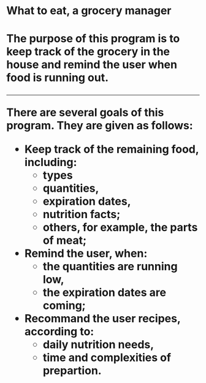 <h1>
What to eat, a grocery manager
<h1>
<p>
The purpose of this program is to keep track of the grocery in the house and remind the user when food is running out.
</p>
<hr>
<p>
There are several goals of this program. They are given as follows:
    <ul>
        <li>Keep track of the remaining food, including:
            <ul>
                <li>types</li>
                <li>quantities,</li>
                <li>expiration dates,</li>
                <li>nutrition facts;</li>
                <li>others, for example, the parts of meat;</li>
            </ul>
        </li>
        <li>
            Remind the user, when:
            <ul>
                <li>the quantities are running low,</li>
                <li>the expiration dates are coming;</li>
            </ul>
        </li>
        <li>
            Recommand the user recipes, according to:
            <ul>
                <li>daily nutrition needs,</li>
                <li>time and complexities of prepartion.</li>
            </ul>
</ul>
</p>
